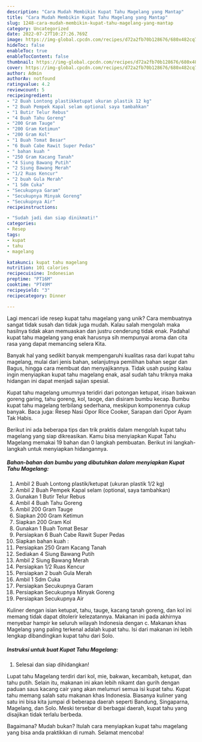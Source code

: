 ```yaml
---
description: "Cara Mudah Membikin Kupat Tahu Magelang yang Mantap"
title: "Cara Mudah Membikin Kupat Tahu Magelang yang Mantap"
slug: 1248-cara-mudah-membikin-kupat-tahu-magelang-yang-mantap
category: Uncategorized
date: 2022-07-27T10:27:26.769Z
image: https://img-global.cpcdn.com/recipes/d72a2fb70b128676/680x482cq70/kupat-tahu-magelang-foto-resep-utama.jpg
hideToc: false
enableToc: true
enableTocContent: false
thumbnail: https://img-global.cpcdn.com/recipes/d72a2fb70b128676/680x482cq70/kupat-tahu-magelang-foto-resep-utama.jpg
cover: https://img-global.cpcdn.com/recipes/d72a2fb70b128676/680x482cq70/kupat-tahu-magelang-foto-resep-utama.jpg
author: Admin
authorAv: notfound
ratingvalue: 4.2
reviewcount: 5
recipeingredient:
- "2 Buah Lontong plastikketupat ukuran plastik 12 kg"
- "2 Buah Pempek Kapal selam optional saya tambahkan"
- "1 Butir Telur Rebus"
- "4 Buah Tahu Goreng"
- "200 Gram Tauge"
- "200 Gram Ketimun"
- "200 Gram Kol"
- "1 Buah Tomat Besar"
- "6 Buah Cabe Rawit Super Pedas"
- " bahan kuah "
- "250 Gram Kacang Tanah"
- "4 Siung Bawang Putih"
- "2 Siung Bawang Merah"
- "1/2 Ruas Kencur"
- "2 buah Gula Merah"
- "1 Sdm Cuka"
- "Secukupnya Garam"
- "Secukupnya Minyak Goreng"
- "Secukupnya Air"
recipeinstructions:

- "Sudah jadi dan siap dinikmati!"
categories:
- Resep
tags:
- kupat
- tahu
- magelang

katakunci: kupat tahu magelang 
nutrition: 101 calories
recipecuisine: Indonesian
preptime: "PT16M"
cooktime: "PT49M"
recipeyield: "3"
recipecategory: Dinner

---
```





Lagi mencari ide resep kupat tahu magelang yang unik? Cara membuatnya sangat tidak susah dan tidak juga mudah. Kalau salah mengolah maka hasilnya tidak akan memuaskan dan justru cenderung tidak enak. Padahal kupat tahu magelang yang enak harusnya sih mempunyai aroma dan cita rasa yang dapat memancing selera Kita.





Banyak hal yang sedikit banyak mempengaruhi kualitas rasa dari kupat tahu magelang, mulai dari jenis bahan, selanjutnya pemilihan bahan segar dan Bagus, hingga cara membuat dan menyajikannya. Tidak usah pusing kalau ingin menyiapkan kupat tahu magelang enak,      asal sudah tahu triknya maka hidangan ini dapat menjadi sajian spesial.














Kupat tahu magelang umumnya teridiri dari potongan ketupat, irisan bakwan goreng garing, tahu goreng, kol, taoge, dan disiram bumbu kecap. Bumbu kupat tahu magelang terbilang sederhana, meskipun komponennya cukup banyak. Baca juga: Resep Nasi Opor Rice Cooker, Sarapan dari Opor Ayam Tak Habis.






Berikut ini ada beberapa tips dan trik praktis dalam mengolah kupat tahu magelang yang siap dikreasikan. Kamu bisa menyiapkan Kupat Tahu Magelang memakai 19 bahan dan 0 langkah pembuatan. Berikut ini langkah-langkah untuk menyiapkan hidangannya.

<!--inarticleads1-->

##### Bahan-bahan dan bumbu yang dibutuhkan dalam menyiapkan Kupat Tahu Magelang:

1. Ambil 2 Buah Lontong plastik/ketupat (ukuran plastik 1/2 kg)
1. Ambil 2 Buah Pempek Kapal selam (optional, saya tambahkan)
1. Gunakan 1 Butir Telur Rebus
1. Ambil 4 Buah Tahu Goreng
1. Ambil 200 Gram Tauge
1. Siapkan 200 Gram Ketimun
1. Siapkan 200 Gram Kol
1. Gunakan 1 Buah Tomat Besar
1. Persiapkan 6 Buah Cabe Rawit Super Pedas
1. Siapkan  bahan kuah :
1. Persiapkan 250 Gram Kacang Tanah
1. Sediakan 4 Siung Bawang Putih
1. Ambil 2 Siung Bawang Merah
1. Persiapkan 1/2 Ruas Kencur
1. Persiapkan 2 buah Gula Merah
1. Ambil 1 Sdm Cuka
1. Persiapkan Secukupnya Garam
1. Persiapkan Secukupnya Minyak Goreng
1. Persiapkan Secukupnya Air


Kuliner dengan isian ketupat, tahu, tauge, kacang tanah goreng, dan kol ini memang tidak dapat ditolerir kelezatannya. Makanan ini pada akhirnya menyebar hampir ke seluruh wilayah Indonesia dengan c. Makanan khas Magelang yang paling terkenal adalah kupat tahu. Isi dari makanan ini lebih lengkap dibandingkan kupat tahu dari Solo. 

<!--inarticleads2-->

##### Instruksi untuk buat Kupat Tahu Magelang:


1. Selesai dan siap dihidangkan!

Lupat tahu Magelang terdiri dari kol, mie, bakwan, kecambah, ketupat, dan tahu putih. Selain itu, makanan ini akan lebih nikamt dan gurih dengan paduan saus kacang cair yang akan melumuri semua isi kupat tahu. Kupat tahu memang salah satu makanan khas Indonesia. Biasanya kuliner yang satu ini bisa kita jumpai di beberapa daerah seperti Bandung, Singaparna, Magelang, dan Solo. Meski tersebar di berbagai daerah, kupat tahu yang disajikan tidak terlalu berbeda. 

Bagaimana? Mudah bukan? Itulah cara menyiapkan kupat tahu magelang yang bisa anda praktikkan di rumah. Selamat mencoba!
